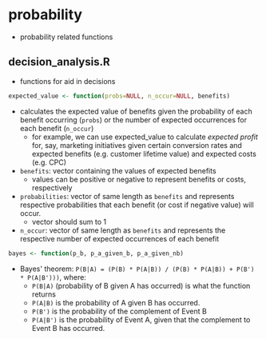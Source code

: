 # probability

- probability related functions

## decision_analysis.R

- functions for aid in decisions

```R
expected_value <- function(probs=NULL, n_occur=NULL, benefits)
```
- calculates the expected value of benefits given the probability of each benefit occurring (`probs`) or the number of expected occurrences for each benefit (`n_occur`)
	- for example, we can use expected_value to calculate *expected profit* for, say, marketing initiatives given certain conversion rates and expected benefits (e.g. customer lifetime value) and expected costs (e.g. CPC)
- `benefits`: vector containing the values of expected benefits
	- values can be positive or negative to represent benefits or costs, respectively
- `probabilities`: vector of same length as `benefits` and represents respective probabilities that each benefit (or cost if negative value) will occur.
	- vector should sum to 1
- `n_occur`: vector of same length as `benefits` and represents the respective number of expected occurrences of each benefit

```R
bayes <- function(p_b, p_a_given_b, p_a_given_nb)
```
- Bayes' theorem: `P(B|A) = (P(B) * P(A|B)) / (P(B) * P(A|B)) + P(B') * P(A|B')))`, where:
	- `P(B|A)` (probability of B given A has occurred) is what the function returns
	- `P(A|B)` is the probability of A given B has occurred.
	- `P(B')` is the probability of the complement of Event B
	- `P(A|B')` is the probability of Event A, given that the complement to Event B has occurred.
